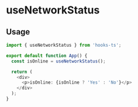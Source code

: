 # useNetworkStatus

## Usage

```ts
import { useNetworkStatus } from 'hooks-ts';

export default function App() {
  const isOnline = useNetworkStatus();

  return (
    <div>
      <p>isOnline: {isOnline ? 'Yes' : 'No'}</p>
    </div>
  );
}
```
